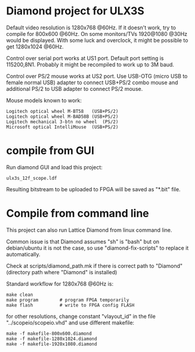 # Diamond project for ULX3S

Default video resolution is 1280x768 @60Hz.
If it doesn't work, try to compile for 800x600 @60Hz.
On some monitors/TVs 1920@1080 @30Hz would be displayed.
With some luck and overclock, it might be possible to 
get 1280x1024 @60Hz.

Control over serial port works at US1 port.
Default port setting is 115200,8N1.
Probably it might be recompiled to work up to 3M baud.

Control over PS/2 mouse works at US2 port. 
Use USB-OTG (micro USB to female normal USB) adapter
to connect USB+PS/2 combo mouse and additional
PS/2 to USB adapter to connect PS/2 mouse.

Mouse models known to work:

    Logitech optical wheel M-BT58   (USB+PS/2)
    Logitech optical wheel M-BAD58B (USB+PS/2)
    Logitech mechanical 3-btn no wheel  (PS/2)
    Microsoft optical IntelliMouse  (USB+PS/2)

# compile from GUI

Run diamond GUI and load this project:

    ulx3s_12f_scope.ldf

Resulting bitstream to be uploaded to FPGA will be
saved as "*.bit" file.

# Compile from command line

This project can also run Lattice Diamond from
linux command line.

Common issue is that Diamond assumes
"sh" is "bash" but on debian/ubuntu it is not the case,
so use "diamond-fix-scripts" to replace it automatically.

Check at scripts/diamond_path.mk
if there is correct path to "Diamond"
(directory path where "Diamond" is installed)

Standard workflow for 1280x768 @60Hz is:

    make clean
    make program        # program FPGA temporarily
    make flash          # write to FPGA config FLASH

for other resolutions, change constant "vlayout_id"
in the file "../scopeio/scopeio.vhd" and use different
makefile:

    make -f makefile-800x600.diamond
    make -f makefile-1280x1024.diamond
    make -f makefile-1920x1080.diamond

